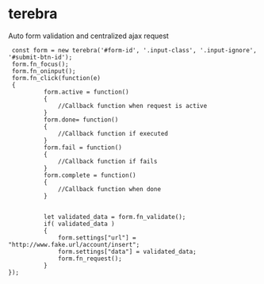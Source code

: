 # terebra
Auto form validation and centralized ajax request

	 const form = new terebra('#form-id', '.input-class', '.input-ignore', '#submit-btn-id');
	 form.fn_focus();
	 form.fn_oninput();
	 form.fn_click(function(e)
	 {
              form.active = function()
              {
                  //Callback function when request is active
              }
              form.done= function()
              {
                  //Callback function if executed
              }
              form.fail = function()
              {
                  //Callback function if fails
              }
              form.complete = function()
              {
                  //Callback function when done
              }


              let validated_data = form.fn_validate();
              if( validated_data )
              {
                  form.settings["url"] = "http://www.fake.url/account/insert";
                  form.settings["data"] = validated_data;
                  form.fn_request();
              }
	});
